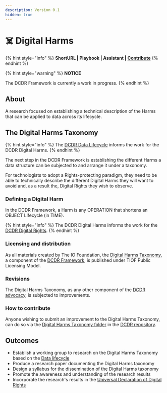 ```yaml
---
description: Version 0.1
hidden: true
---
```


# ☠️ Digital Harms

{% hint style="info" %}
**ShortURL | Playbook | Assistant |** [**Contribute**](https://tiof.click/DCDRDigitalHarmsContribute)
{% endhint %}

{% hint style="warning" %}
**NOTICE**

The DCDR Framework is currently a work in progress.
{% endhint %}

## About

A research focused on establishing a technical description of the Harms that can be applied to data across its lifecycle.

## The Digital Harms Taxonomy

{% hint style="info" %}
The [DCDR Data Lifecycle](https://tiof.click/DCDRDataLifecycle) informs the work for the DCDR Digital Harms.
{% endhint %}

The next step in the DCDR Framework is establishing the different Harms a data structure can be subjected to and arrange it under a taxonomy.

For technologists to adopt a Rights-protecting paradigm, they need to be able to technically describe the different Digital Harms they will want to avoid and, as a result the, Digital Rights they wish to observe.

### Defining a Digital Harm

In the DCDR Framework, a Harm is any OPERATION that shortens an OBJECT Lifecycle (in TIME).

{% hint style="info" %}
The DCDR Digital Harms informs the work for the [DCDR Digital Rights](https://tiof.click/DCDRDigitalRights).
{% endhint %}

### Licensing and distribution

As all materials created by The IO Foundation, the [Digital Harms Taxonomy](https://tiof.click/DCDRDigitalHarms), a component of the [DCDR Framework](https://tiof.click/DCDRFramework), is published under TIOF Public Licensing Model.

### Revisions

The Digital Harms Taxonomy, as any other component of the [DCDR advocacy](https://tiof.click/DCDRDocs), is subjected to improvements.

### How to contribute

Anyone wishing to submit an improvement to the Digital Harms Taxonomy, can do so via the [Digital Harms Taxonomy folder](https://tiof.click/DCDRDigitalHarmsContribute) in the [DCDR repository](https://tiof.click/DCDRRepo).

## Outcomes

* Establish a working group to research on the Digital Harms Taxonomy based on the [Data lifecycle](https://tiof.click/DCDRDataLifecycle)
* Produce a research paper documenting the Digital Harms taxonomy
* Design a syllabus for the dissemination of the Digital Harms taxonomy
* Promote the awareness and understanding of the research results
* Incorporate the research's results in the [Universal Declaration of Digital Rights](https://tiof.click/UDDRDocs)
